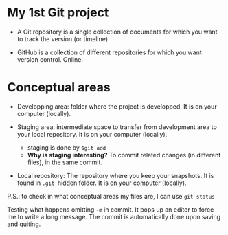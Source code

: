 # My 1st Git project

- A Git repository is a single collection of documents for which you want to track the version (or timeline).

- GitHub is a collection of different repositories for which you want version control. Online.

# Conceptual areas

- Developping area: folder where the project is developped. It is on your computer (locally).

- Staging area: intermediate space to transfer from development area to your local repository. It is on your computer (locally).
  
  - staging is done by `$git add`
  - **Why is staging interesting?** To commit related changes (in different files), in the same commit.

- Local repository: The repository where you keep your snapshots. It is found in `.git `hidden folder. It is on your computer (locally).

P.S.: to check in what conceptual areas my files are, I can use `git status`

Testing what happens omitting `-m` in commit. It pops up an editor to force me to write a long message. The commit is automatically done upon saving and quiting.
